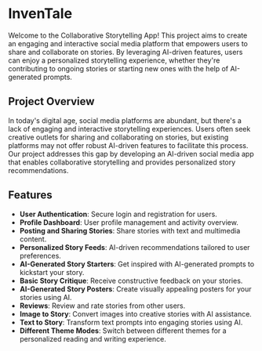 # InvenTale

Welcome to the Collaborative Storytelling App! This project aims to create an engaging and interactive social media platform that empowers users to share and collaborate on stories. By leveraging AI-driven features, users can enjoy a personalized storytelling experience, whether they're contributing to ongoing stories or starting new ones with the help of AI-generated prompts.

## Project Overview

In today's digital age, social media platforms are abundant, but there's a lack of engaging and interactive storytelling experiences. Users often seek creative outlets for sharing and collaborating on stories, but existing platforms may not offer robust AI-driven features to facilitate this process. Our project addresses this gap by developing an AI-driven social media app that enables collaborative storytelling and provides personalized story recommendations.

## Features

- **User Authentication**: Secure login and registration for users.
- **Profile Dashboard**: User profile management and activity overview.
- **Posting and Sharing Stories**: Share stories with text and multimedia content.
- **Personalized Story Feeds**: AI-driven recommendations tailored to user preferences.
- **AI-Generated Story Starters**: Get inspired with AI-generated prompts to kickstart your story.
- **Basic Story Critique**: Receive constructive feedback on your stories.
- **AI-Generated Story Posters**: Create visually appealing posters for your stories using AI.
- **Reviews**: Review and rate stories from other users.
- **Image to Story**: Convert images into creative stories with AI assistance.
- **Text to Story**: Transform text prompts into engaging stories using AI.
- **Different Theme Modes**: Switch between different themes for a personalized reading and writing experience.


